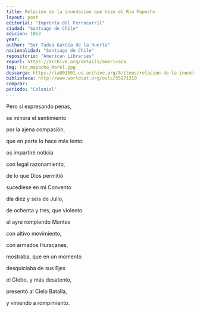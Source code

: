 ```yaml
---
title: Relación de la inundación que hizo el Río Mapocho
layout: post
editorial: "Imprenta del Ferrocarril"
ciudad: "Santiago de Chile"
edicion: 1862
year: 
author: "Sor Tadea García de la Huerta"
nacionalidad: "Santiago de Chile"
repositorio: "American Libraries"
repurl: https://archive.org/details/americana
img: rio_mapocho_Morel.jpg
descarga: https://ia801501.us.archive.org/8/items/relacion-de-la-inundacion-sor-tadea-de-san-joaquin/Relaci%C3%B3n%20de%20la%20inundaci%C3%B3n%20-%20Sor%20Tadea%20de%20San%20Joaqu%C3%ADn.pdf
biblioteca: http://www.worldcat.org/oclc/55271310
comprar: 
periodo: "Colonial"
---
```

 

Pero si expresando penas,

se minora el sentimiento

por la ajena compasión,

que en parte lo hace más lento: 

os impartiré noticia

con legal razonamiento,

de lo que Dios permitió 

sucediese en mi Convento 

día diez y seis de Julio,

de ochenta y tres, que violento

el ayre rompiendo Montes 

con altivo movimiento,

con armados Huracanes,

mostraba, que en un momento 

desquiciaba de sus Ejes

el Globo, y más desatento, 

presentó al Cielo Batalla, 

y viniendo a rompimiento.

